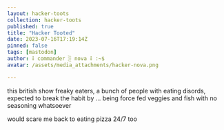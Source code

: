 ```yaml
---
layout: hacker-toots
collection: hacker-toots
published: true
title: "Hacker Tooted"
date: 2023-07-16T17:19:14Z
pinned: false
tags: [mastodon]
author: ⸸ commander ░ nova ⸸ :~$
avatar: /assets/media_attachments/hacker-nova.png

---
```


<p>this british show freaky eaters, a bunch of people with eating disords, expected to break the habit by ... being force fed veggies and fish with no seasoning whatsoever</p><p>would scare me back to eating pizza 24/7 too</p>


